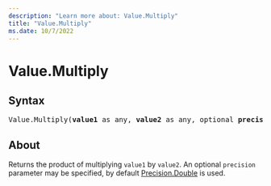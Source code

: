 ```yaml
---
description: "Learn more about: Value.Multiply"
title: "Value.Multiply"
ms.date: 10/7/2022
---
```

# Value.Multiply

## Syntax

<pre>
Value.Multiply(<b>value1</b> as any, <b>value2</b> as any, optional <b>precision</b> as nullable number) as any
</pre>

## About

Returns the product of multiplying `value1` by `value2`. An optional `precision` parameter may be specified, by default [Precision.Double](precision-type.md) is used.
